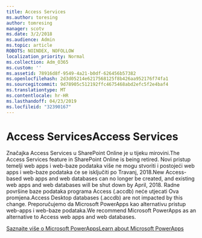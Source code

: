 ```yaml
---
title: Access Services
ms.author: toresing
author: tomresing
manager: scotv
ms.date: 3/2/2018
ms.audience: Admin
ms.topic: article
ROBOTS: NOINDEX, NOFOLLOW
localization_priority: Normal
ms.collection: Adm_O365
ms.custom: ''
ms.assetid: 78916d8f-9549-4a21-b0df-626456b57382
ms.openlocfilehash: 2d3d05214e6217568125f8b426aa952176f74fa1
ms.sourcegitcommit: 9d78905c512192ffc4675468abd2efc5f2e4baf4
ms.translationtype: MT
ms.contentlocale: hr-HR
ms.lasthandoff: 04/23/2019
ms.locfileid: "32390167"
---
```

# <a name="access-services"></a><span data-ttu-id="1c6ab-102">Access Services</span><span class="sxs-lookup"><span data-stu-id="1c6ab-102">Access Services</span></span>

<span data-ttu-id="1c6ab-103">Značajka Access Services u SharePoint Online je u tijeku mirovini.</span><span class="sxs-lookup"><span data-stu-id="1c6ab-103">The Access Services feature in SharePoint Online is being retired.</span></span> <span data-ttu-id="1c6ab-104">Novi pristup temelji web apps i web-baze podataka više ne mogu stvoriti i postojeći web apps i web-baze podataka će se isključiti po Travanj, 2018.</span><span class="sxs-lookup"><span data-stu-id="1c6ab-104">New Access-based web apps and web databases can no longer be created, and existing web apps and web databases will be shut down by April, 2018.</span></span> <span data-ttu-id="1c6ab-105">Radne površine baze podataka programa Access (.accdb) neće utjecati Ova promjena.</span><span class="sxs-lookup"><span data-stu-id="1c6ab-105">Access Desktop databases (.accdb) are not impacted by this change.</span></span> <span data-ttu-id="1c6ab-106">Preporučujemo da Microsoft PowerApps kao alternativu pristup web-apps i web-baze podataka.</span><span class="sxs-lookup"><span data-stu-id="1c6ab-106">We recommend Microsoft PowerApps as an alternative to Access web apps and web databases.</span></span> 
  
[<span data-ttu-id="1c6ab-107">Saznajte više o Microsoft PowerApps</span><span class="sxs-lookup"><span data-stu-id="1c6ab-107">Learn about Microsoft PowerApps</span></span>](https://powerapps.microsoft.com/)
  

